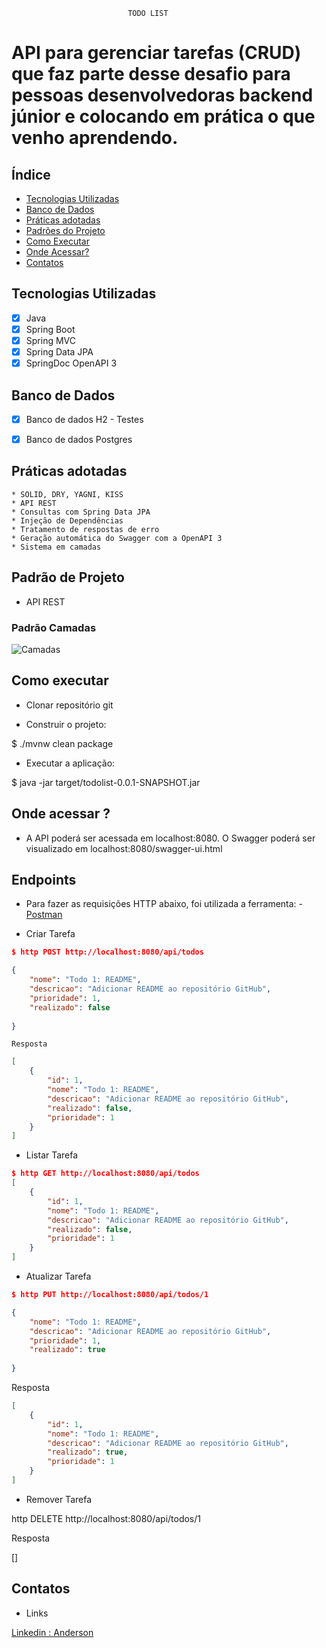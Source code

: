                               
                              TODO LIST

# API para gerenciar tarefas (CRUD) que faz parte desse desafio para pessoas desenvolvedoras backend júnior e colocando em prática o que venho aprendendo.

## Índice
- <a href="#tecnologiasutilizadas">Tecnologias Utilizadas</a>
- <a href="#bancosutilizados">Banco de Dados</a>
- <a href="#praticas">Práticas adotadas</a>
- <a href="#padroesutilizados">Padrões do Projeto</a>
- <a href="#comoexecutar">Como Executar</a>
- <a href="#ondeacessar">Onde Acessar?</a>
- <a href="#contatos">Contatos</a>

## Tecnologias Utilizadas

  - [x] Java
  - [x] Spring Boot
  - [x] Spring MVC
  - [x] Spring Data JPA
  - [x] SpringDoc OpenAPI 3

## Banco de Dados

  - [x] Banco de dados H2 - Testes
  - [x] Banco de dados Postgres  


## Práticas adotadas
    * SOLID, DRY, YAGNI, KISS
    * API REST
    * Consultas com Spring Data JPA
    * Injeção de Dependências
    * Tratamento de respostas de erro
    * Geração automática do Swagger com a OpenAPI 3
    * Sistema em camadas
      

      
## Padrão de Projeto
  - API REST

  ### Padrão Camadas

![Camadas](https://user-images.githubusercontent.com/23089093/239023317-bf27fd4c-82b4-4a77-887d-3e88dd0d1511.png)


## Como executar

* Clonar repositório git

* Construir o projeto:

$ ./mvnw clean package

* Executar a aplicação:

$ java -jar target/todolist-0.0.1-SNAPSHOT.jar


## Onde acessar ?

- A API poderá ser acessada em localhost:8080. O Swagger poderá ser visualizado em localhost:8080/swagger-ui.html


## Endpoints

- Para fazer as requisições HTTP abaixo, foi utilizada a ferramenta: - <a href="https://www.postman.com/downloads/?utm_source=postman-home">Postman</a>

* Criar Tarefa

```json
$ http POST http://localhost:8080/api/todos

{
    "nome": "Todo 1: README",
    "descricao": "Adicionar README ao repositório GitHub",
    "prioridade": 1,
    "realizado": false
      
}

```
    Resposta

```json
[
    {
        "id": 1,
        "nome": "Todo 1: README",
        "descricao": "Adicionar README ao repositório GitHub",
        "realizado": false,
        "prioridade": 1
    }
]

```

* Listar Tarefa


```json
$ http GET http://localhost:8080/api/todos
[
    {
        "id": 1,
        "nome": "Todo 1: README",
        "descricao": "Adicionar README ao repositório GitHub",
        "realizado": false,
        "prioridade": 1
    }
]

```
* Atualizar Tarefa

```json
$ http PUT http://localhost:8080/api/todos/1

{
    "nome": "Todo 1: README",
    "descricao": "Adicionar README ao repositório GitHub",
    "prioridade": 1,
    "realizado": true
      
}

```
  Resposta

```json
[
    {
        "id": 1,
        "nome": "Todo 1: README",
        "descricao": "Adicionar README ao repositório GitHub",
        "realizado": true,
        "prioridade": 1
    }
]

```

* Remover Tarefa

http DELETE http://localhost:8080/api/todos/1

  Resposta 

[]


## Contatos

* Links 

<a href= "https://www.linkedin.com/in/anderson-rocha-228231222/">Linkedin : Anderson</a>


